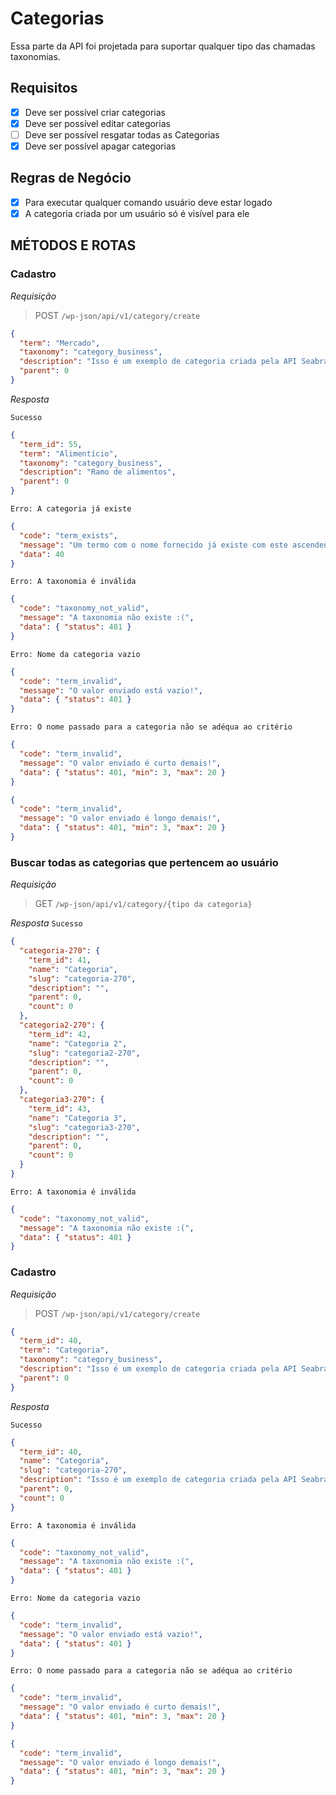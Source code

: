 # Categorias

Essa parte da API foi projetada para suportar qualquer tipo das chamadas taxonomias.

## Requisitos

- [x] Deve ser possível criar categorias
- [x] Deve ser possível editar categorias
- [ ] Deve ser possível resgatar todas as Categorias
- [x] Deve ser possível apagar categorias

## Regras de Negócio

- [x] Para executar qualquer comando usuário deve estar logado
- [x] A categoria criada por um usuário só é visível para ele

## MÉTODOS E ROTAS

### **Cadastro**

_Requisição_

> POST `/wp-json/api/v1/category/create`

```json
{
  "term": "Mercado",
  "taxonomy": "category_business",
  "description": "Isso é um exemplo de categoria criada pela API Seabra Tem",
  "parent": 0
}
```

_Resposta_

`Sucesso`

```json
{
  "term_id": 55,
  "term": "Alimentício",
  "taxonomy": "category_business",
  "description": "Ramo de alimentos",
  "parent": 0
}
```

`Erro: A categoria já existe`

```json
{
  "code": "term_exists",
  "message": "Um termo com o nome fornecido já existe com este ascendente.",
  "data": 40
}
```

`Erro: A taxonomia é inválida`

```json
{
  "code": "taxonomy_not_valid",
  "message": "A taxonomia não existe :(",
  "data": { "status": 401 }
}
```

`Erro: Nome da categoria vazio`

```json
{
  "code": "term_invalid",
  "message": "O valor enviado está vazio!",
  "data": { "status": 401 }
}
```

`Erro: O nome passado para a categoria não se adéqua ao critério`

```json
{
  "code": "term_invalid",
  "message": "O valor enviado é curto demais!",
  "data": { "status": 401, "min": 3, "max": 20 }
}
```

```json
{
  "code": "term_invalid",
  "message": "O valor enviado é longo demais!",
  "data": { "status": 401, "min": 3, "max": 20 }
}
```

### **Buscar todas as categorias que pertencem ao usuário**

_Requisição_

> GET `/wp-json/api/v1/category/{tipo da categoria}`

_Resposta_
`Sucesso`

```json
{
  "categoria-270": {
    "term_id": 41,
    "name": "Categoria",
    "slug": "categoria-270",
    "description": "",
    "parent": 0,
    "count": 0
  },
  "categoria2-270": {
    "term_id": 42,
    "name": "Categoria 2",
    "slug": "categoria2-270",
    "description": "",
    "parent": 0,
    "count": 0
  },
  "categoria3-270": {
    "term_id": 43,
    "name": "Categoria 3",
    "slug": "categoria3-270",
    "description": "",
    "parent": 0,
    "count": 0
  }
}
```

`Erro: A taxonomia é inválida`

```json
{
  "code": "taxonomy_not_valid",
  "message": "A taxonomia não existe :(",
  "data": { "status": 401 }
}
```

### **Cadastro**

_Requisição_

> POST `/wp-json/api/v1/category/create`

```json
{
  "term_id": 40,
  "term": "Categoria",
  "taxonomy": "category_business",
  "description": "Isso é um exemplo de categoria criada pela API Seabra Tem",
  "parent": 0
}
```

_Resposta_

`Sucesso`

```json
{
  "term_id": 40,
  "name": "Categoria",
  "slug": "categoria-270",
  "description": "Isso é um exemplo de categoria criada pela API Seabra Tem",
  "parent": 0,
  "count": 0
}
```

`Erro: A taxonomia é inválida`

```json
{
  "code": "taxonomy_not_valid",
  "message": "A taxonomia não existe :(",
  "data": { "status": 401 }
}
```

`Erro: Nome da categoria vazio`

```json
{
  "code": "term_invalid",
  "message": "O valor enviado está vazio!",
  "data": { "status": 401 }
}
```

`Erro: O nome passado para a categoria não se adéqua ao critério`

```json
{
  "code": "term_invalid",
  "message": "O valor enviado é curto demais!",
  "data": { "status": 401, "min": 3, "max": 20 }
}
```

```json
{
  "code": "term_invalid",
  "message": "O valor enviado é longo demais!",
  "data": { "status": 401, "min": 3, "max": 20 }
}
```
